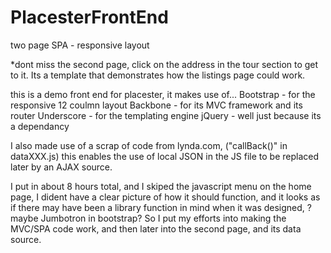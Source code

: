 PlacesterFrontEnd
=================
two page SPA - responsive layout

*dont miss the second page, click on the address in the tour section to get to it. 
 Its a template that demonstrates how the listings page could work. 

this is a demo front end for placester, it makes use of...
  Bootstrap  - for the responsive 12 coulmn layout 
  Backbone   - for its MVC framework and its router
  Underscore - for the templating engine 
  jQuery     - well just because its a dependancy 

  I also made use of a scrap of code from lynda.com, ("callBack()" in dataXXX.js) 
  this enables the use of local JSON in the JS file to be replaced later by an AJAX source.

I put in about 8 hours total, and I skiped the javascript menu on the home page, I dident 
have a clear picture of how it should function, and it looks as if there may have been a 
library function in mind when it was designed, ?maybe Jumbotron in bootstrap? So I put my
efforts into making the MVC/SPA code work, and then later into the second page, and its data source. 


